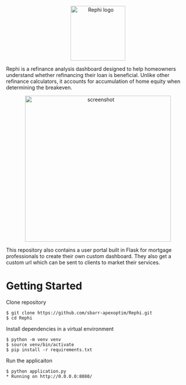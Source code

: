 <p align="center">
  <img src="https://refi-user-images.s3.amazonaws.com/rephi-text-bold-logo.png" alt="Rephi logo" height="150">
</p>

Rephi is a refinance analysis dashboard designed to help homeowners understand whether refinancing their loan is beneficial. Unlike other refinance calculators, it accounts for accumulation of home equity when determining the breakeven.

<p align="center">
  <img src="https://refi-user-images.s3.amazonaws.com/Screenshot+2021-08-10+at+22-59-03+Rephi+-+Refinance+Calculator.png" alt="screenshot" height="400">
</p>

This repository also contains a user portal built in Flask for mortgage professionals to create their own custom dashboard. They also get a custom url which can be sent to clients to market their services.

# Getting Started
Clone repository
```console
$ git clone https://github.com/sbarr-apexoptim/Rephi.git
$ cd Rephi
```
Install dependencies in a virtual environment
```console
$ python -m venv venv
$ source venv/bin/activate
$ pip install -r requirements.txt
```
Run the applicaiton
```console
$ python application.py
* Running on http://0.0.0.0:8080/
```
